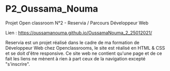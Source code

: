 # P2_Oussama_Nouma
Projet Open classroom N°2 - Reservia / Parcours Développeur Web

Lien : https://oussamanouma.github.io/OussamaNouma_2_25012021/

Reservia est un projet réalisé dans le cadre de ma formation de Développeur Web chez Openclassrooms, le site est réalisé en HTML & CSS et se doit d'être responsive. 
Ce site web ne contient qu'une page et de ce fait les liens ne mènent à rien à part ceux de la navigation excepté "s'inscrire".

